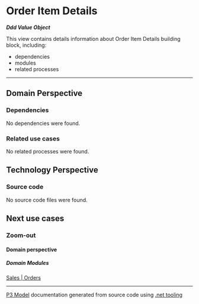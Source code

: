 ﻿
# Order Item Details

***Ddd Value Object***  

This view contains details information about Order Item Details building block, including:
- dependencies
- modules
- related processes  

---



## Domain Perspective


### Dependencies

No dependencies were found.  

### Related use cases

No related processes were found.  

## Technology Perspective


### Source code

No source code files were found.  

## Next use cases


### Zoom-out


#### Domain perspective


##### Domain Modules

[Sales | Orders](Orders-module.md)  

---

[P3 Model](https://github.com/P3-model/P3-model) documentation generated from source code using [.net tooling](https://github.com/P3-model/P3-model-dotnet)